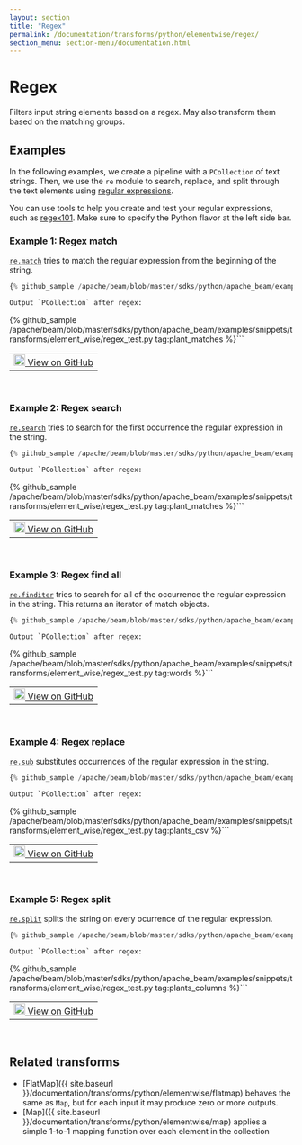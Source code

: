 ```yaml
---
layout: section
title: "Regex"
permalink: /documentation/transforms/python/elementwise/regex/
section_menu: section-menu/documentation.html
---
```

<!--
Licensed under the Apache License, Version 2.0 (the "License");
you may not use this file except in compliance with the License.
You may obtain a copy of the License at

http://www.apache.org/licenses/LICENSE-2.0

Unless required by applicable law or agreed to in writing, software
distributed under the License is distributed on an "AS IS" BASIS,
WITHOUT WARRANTIES OR CONDITIONS OF ANY KIND, either express or implied.
See the License for the specific language governing permissions and
limitations under the License.
-->

# Regex

<script type="text/javascript">
localStorage.setItem('language', 'language-py')
</script>

Filters input string elements based on a regex. May also transform them based on the matching groups.

## Examples

In the following examples, we create a pipeline with a `PCollection` of text strings.
Then, we use the `re` module to search, replace, and split through the text elements using
[regular expressions](https://docs.python.org/3/library/re.html).

You can use tools to help you create and test your regular expressions, such as
[regex101](https://regex101.com/).
Make sure to specify the Python flavor at the left side bar.

### Example 1: Regex match

[`re.match`](https://docs.python.org/3/library/re.html#re.match)
tries to match the regular expression from the beginning of the string.

```py
{% github_sample /apache/beam/blob/master/sdks/python/apache_beam/examples/snippets/transforms/element_wise/regex.py tag:regex_match %}```

Output `PCollection` after regex:

```
{% github_sample /apache/beam/blob/master/sdks/python/apache_beam/examples/snippets/transforms/element_wise/regex_test.py tag:plant_matches %}```

<table>
  <td>
    <a class="button" target="_blank"
        href="https://github.com/apache/beam/blob/master/sdks/python/apache_beam/examples/snippets/transforms/element_wise/regex.py">
      <img src="https://www.tensorflow.org/images/GitHub-Mark-32px.png"
        width="20px" height="20px" alt="View on GitHub" />
      View on GitHub
    </a>
  </td>
</table>
<br>

### Example 2: Regex search

[`re.search`](https://docs.python.org/3/library/re.html#re.search)
tries to search for the first occurrence the regular expression in the string.

```py
{% github_sample /apache/beam/blob/master/sdks/python/apache_beam/examples/snippets/transforms/element_wise/regex.py tag:regex_search %}```

Output `PCollection` after regex:

```
{% github_sample /apache/beam/blob/master/sdks/python/apache_beam/examples/snippets/transforms/element_wise/regex_test.py tag:plant_matches %}```

<table>
  <td>
    <a class="button" target="_blank"
        href="https://github.com/apache/beam/blob/master/sdks/python/apache_beam/examples/snippets/transforms/element_wise/regex.py">
      <img src="https://www.tensorflow.org/images/GitHub-Mark-32px.png"
        width="20px" height="20px" alt="View on GitHub" />
      View on GitHub
    </a>
  </td>
</table>
<br>

### Example 3: Regex find all

[`re.finditer`](https://docs.python.org/3/library/re.html#re.finditer)
tries to search for all of the occurrence the regular expression in the string.
This returns an iterator of match objects.

```py
{% github_sample /apache/beam/blob/master/sdks/python/apache_beam/examples/snippets/transforms/element_wise/regex.py tag:regex_find_all %}```

Output `PCollection` after regex:

```
{% github_sample /apache/beam/blob/master/sdks/python/apache_beam/examples/snippets/transforms/element_wise/regex_test.py tag:words %}```

<table>
  <td>
    <a class="button" target="_blank"
        href="https://github.com/apache/beam/blob/master/sdks/python/apache_beam/examples/snippets/transforms/element_wise/regex.py">
      <img src="https://www.tensorflow.org/images/GitHub-Mark-32px.png"
        width="20px" height="20px" alt="View on GitHub" />
      View on GitHub
    </a>
  </td>
</table>
<br>

### Example 4: Regex replace

[`re.sub`](https://docs.python.org/3/library/re.html#re.sub)
substitutes occurrences of the regular expression in the string.

```py
{% github_sample /apache/beam/blob/master/sdks/python/apache_beam/examples/snippets/transforms/element_wise/regex.py tag:regex_replace %}```

Output `PCollection` after regex:

```
{% github_sample /apache/beam/blob/master/sdks/python/apache_beam/examples/snippets/transforms/element_wise/regex_test.py tag:plants_csv %}```

<table>
  <td>
    <a class="button" target="_blank"
        href="https://github.com/apache/beam/blob/master/sdks/python/apache_beam/examples/snippets/transforms/element_wise/regex.py">
      <img src="https://www.tensorflow.org/images/GitHub-Mark-32px.png"
        width="20px" height="20px" alt="View on GitHub" />
      View on GitHub
    </a>
  </td>
</table>
<br>

### Example 5: Regex split

[`re.split`](https://docs.python.org/3/library/re.html#re.split)
splits the string on every ocurrence of the regular expression.

```py
{% github_sample /apache/beam/blob/master/sdks/python/apache_beam/examples/snippets/transforms/element_wise/regex.py tag:regex_split %}```

Output `PCollection` after regex:

```
{% github_sample /apache/beam/blob/master/sdks/python/apache_beam/examples/snippets/transforms/element_wise/regex_test.py tag:plants_columns %}```

<table>
  <td>
    <a class="button" target="_blank"
        href="https://github.com/apache/beam/blob/master/sdks/python/apache_beam/examples/snippets/transforms/element_wise/regex.py">
      <img src="https://www.tensorflow.org/images/GitHub-Mark-32px.png"
        width="20px" height="20px" alt="View on GitHub" />
      View on GitHub
    </a>
  </td>
</table>
<br>

## Related transforms

* [FlatMap]({{ site.baseurl }}/documentation/transforms/python/elementwise/flatmap) behaves the same as `Map`, but for
  each input it may produce zero or more outputs.
* [Map]({{ site.baseurl }}/documentation/transforms/python/elementwise/map) applies a simple 1-to-1 mapping function over each element in the collection
